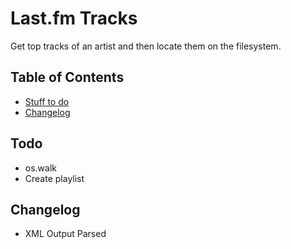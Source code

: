 # Last.fm Tracks

Get top tracks of an artist and then locate them on the filesystem.

## Table of Contents

<!-- * [Usage Instructions](#usage) -->
* [Stuff to do](#todo)
* [Changelog](#changelog)

<!-- ## <a name="usage"></a>Usage -->

## <a name="todo"></a>Todo

* os.walk
* Create playlist

## <a name="changelog"></a>Changelog

* XML Output Parsed